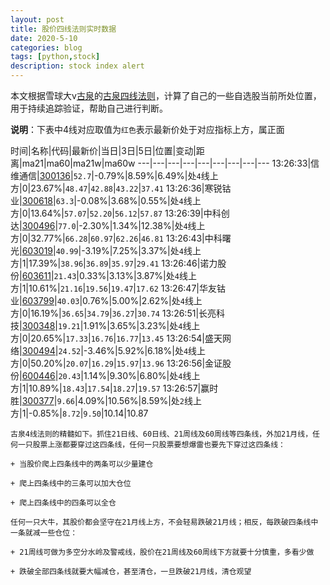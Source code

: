 ```yaml
---
layout: post
title: 股价四线法则实时数据
date: 2020-5-10
categories: blog
tags: [python,stock]
description: stock index alert
---
```



本文根据雪球大v[古泉](https://xueqiu.com/u/7148646888)的[古泉四线法则](https://xueqiu.com/7148646888/130498192)，计算了自己的一些自选股当前所处位置，用于持续追踪验证，帮助自己进行判断。

**说明**：下表中4线对应取值为`红色`表示最新价处于对应指标上方，属正面

时间|名称|代码|最新价|当日|3日|5日|位置|变动|距离|ma21|ma60|ma21w|ma60w
---|---|---|---|---|---|---|---|---
13:26:33|信维通信|[300136](https://xueqiu.com/S/SZ300136)|`52.7`|-0.79%|8.59%|6.49%|处`4`线上方|0|23.67%|`48.47`|`42.88`|`43.22`|`37.41`
13:26:36|寒锐钴业|[300618](https://xueqiu.com/S/SZ300618)|`63.3`|-0.08%|3.68%|0.55%|处`4`线上方|0|13.64%|`57.07`|`52.20`|`56.12`|`57.87`
13:26:39|中科创达|[300496](https://xueqiu.com/S/SZ300496)|`77.0`|-2.30%|1.34%|12.38%|处`4`线上方|0|32.77%|`66.28`|`60.97`|`62.26`|`46.81`
13:26:43|中科曙光|[603019](https://xueqiu.com/S/SH603019)|`40.99`|-3.19%|7.25%|3.37%|处`4`线上方|1|17.39%|`38.96`|`36.89`|`35.97`|`29.41`
13:26:46|诺力股份|[603611](https://xueqiu.com/S/SH603611)|`21.43`|0.33%|3.13%|3.87%|处`4`线上方|1|10.61%|`21.16`|`19.56`|`19.47`|`17.62`
13:26:47|华友钴业|[603799](https://xueqiu.com/S/SH603799)|`40.03`|0.76%|5.00%|2.62%|处`4`线上方|0|16.19%|`36.65`|`34.79`|`36.27`|`30.74`
13:26:51|长亮科技|[300348](https://xueqiu.com/S/SZ300348)|`19.21`|1.91%|3.65%|3.23%|处`4`线上方|0|20.65%|`17.33`|`16.76`|`16.77`|`13.45`
13:26:54|盛天网络|[300494](https://xueqiu.com/S/SZ300494)|`24.52`|-3.46%|5.92%|6.18%|处`4`线上方|0|50.20%|`20.07`|`16.29`|`15.97`|`13.96`
13:26:56|金证股份|[600446](https://xueqiu.com/S/SH600446)|`20.43`|1.14%|9.30%|6.80%|处`4`线上方|1|10.89%|`18.43`|`17.54`|`18.27`|`19.57`
13:26:57|赢时胜|[300377](https://xueqiu.com/S/SZ300377)|`9.66`|4.09%|10.56%|8.59%|处`2`线上方|1|-0.85%|`8.72`|`9.50`|10.14|10.87

```
古泉4线法则的精髓如下。抓住21日线、60日线、21周线及60周线等四条线，外加21月线，任何一只股票上涨都要穿过这四条线，任何一只股票要想爆雷也要先下穿过这四条线：

+ 当股价爬上四条线中的两条可以少量建仓

+ 爬上四条线中的三条可以加大仓位

+ 爬上四条线中的四条可以全仓

任何一只大牛，其股价都会坚守在21月线上方，不会轻易跌破21月线；相反，每跌破四条线中一条就减一些仓位：

+ 21周线可做为多空分水岭及警戒线，股价在21周线及60周线下方就要十分慎重，多看少做

+ 跌破全部四条线就要大幅减仓，甚至清仓，一旦跌破21月线，清仓观望
```
